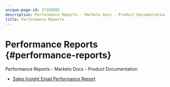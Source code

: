 ```yaml
---
unique-page-id: 37356985
description: Performance Reports - Marketo Docs - Product Documentation
title: Performance Reports
---
```


# Performance Reports {#performance-reports}

Performance Reports - Marketo Docs - Product Documentation

* [Sales Insight Email Performance Report](performance-reports/sales-insight-email-performance-report.md)

